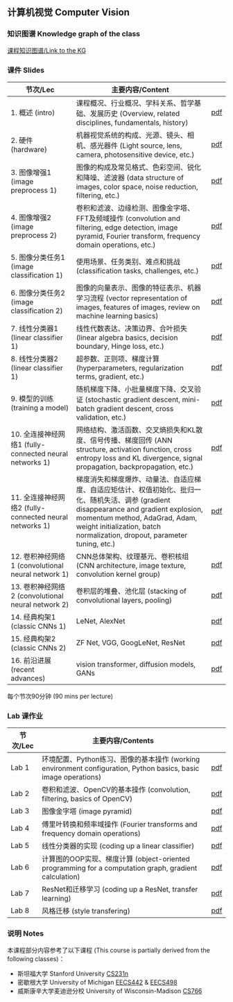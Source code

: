 ## 计算机视觉 Computer Vision

### 知识图谱 Knowledge graph of the class

[课程知识图谱/Link to the KG](https://yeshan-geo.github.io/kg/cv/viz.html)

### 课件 Slides

|节次/Lec|主要内容/Content||
|---|---|---|
|1. 概述 (intro)|课程概况、行业概况、学科关系、哲学基础、发展历史 (Overview, related disciplines, fundamentals, history)|[pdf](https://yeshan-geo.github.io/documents/cv/2024/L1-Introduction.pdf)|
|2. 硬件 (hardware)|机器视觉系统的构成、光源、镜头、相机、感光器件 (Light source, lens, camera, photosensitive device, etc.)|[pdf](https://yeshan-geo.github.io/documents/cv/2024/L2-Sensors.pdf)|
|3. 图像增强1 (image preprocess 1)|图像的构成及常见格式、色彩空间、锐化和降噪、滤波器 (data structure of images, color space, noise reduction, filtering, etc.)|[pdf](https://yeshan-geo.github.io/documents/cv/2024/L3-Filtering_and_edge_detection1.pdf)|
|4. 图像增强2 (image preprocess 2)|卷积和滤波、边缘检测、图像金字塔、FFT及频域操作 (convolution and filtering, edge detection, image pyramid, Fourier transform, frequency domain operations, etc.)|[pdf](https://yeshan-geo.github.io/documents/cv/2024/L4-Filtering_and_edge_detection2.pdf)|
|5. 图像分类任务1 (image classification 1)|使用场景、任务类别、难点和挑战 (classification tasks, challenges, etc.)|[pdf](https://yeshan-geo.github.io/documents/cv/2024/L5-Image_classification1.pdf)|
|6. 图像分类任务2 (image classification 2)|图像的向量表示、图像的特征表示、机器学习流程 (vector representation of images, features of images, review on machine learning basics)|[pdf](https://yeshan-geo.github.io/documents/cv/2024/L6-Image_classification2.pdf)|
|7. 线性分类器1 (linear classifier 1)|线性代数表达、决策边界、合叶损失 (linear algebra basics, decision boundary, Hinge loss, etc.)|[pdf](https://yeshan-geo.github.io/documents/cv/2024/L7-Linear_classifier1.pdf)|
|8. 线性分类器2 (linear classifier 1)|超参数、正则项、梯度计算 (hyperparameters, regularization terms, gradient, etc.)|[pdf](https://yeshan-geo.github.io/documents/cv/2024/L8-Linear_classifier2.pdf)|
|9. 模型的训练 (training a model)|随机梯度下降、小批量梯度下降、交叉验证 (stochastic gradient descent, mini-batch gradient descent, cross validation, etc.)|[pdf](https://yeshan-geo.github.io/documents/cv/2024/L9-Linear_classifier3.pdf)|
|10. 全连接神经网络1 (fully-connected neural networks 1)|网络结构、激活函数、交叉熵损失和KL散度、信号传播、梯度回传 (ANN structure, activation function, cross entropy loss and KL divergence, signal propagation, backpropagation, etc.)|[pdf](https://yeshan-geo.github.io/documents/cv/2024/L10-FC_networks1.pdf)|
|11. 全连接神经网络2 (fully-connected neural networks 1)|梯度消失和梯度爆炸、动量法、自适应梯度、自适应矩估计、权值初始化、批归一化、随机失活、调参 (gradient disappearance and gradient explosion, momentum method, AdaGrad, Adam, weight initialization, batch normalization, dropout, parameter tuning, etc.)|[pdf](https://yeshan-geo.github.io/documents/cv/2024/L11-FC_networks2.pdf)|
|12. 卷积神经网络1 (convolutional neural network 1)|CNN总体架构、纹理基元、卷积核组 (CNN architecture, image texture, convolution kernel group)|[pdf](https://yeshan-geo.github.io/documents/cv/2024/L12-CNN1.pdf)|
|13. 卷积神经网络2 (convolutional neural network 2)|卷积层的堆叠、池化层 (stacking of convolutional layers, pooling)|[pdf](https://yeshan-geo.github.io/documents/cv/2024/L13-CNN2.pdf)|
|14. 经典构架1 (classic CNNs 1)|LeNet, AlexNet|[pdf](https://yeshan-geo.github.io/documents/cv/2024/L14-CNN_architecture1.pdf)|
|15. 经典构架2 (classic CNNs 2)|ZF Net, VGG, GoogLeNet, ResNet|[pdf](https://yeshan-geo.github.io/documents/cv/2024/L15-CNN_architecture2.pdf)|
|16. 前沿进展 (recent advances)|vision transformer, diffusion models, GANs|[pdf](https://yeshan-geo.github.io/documents/cv/2024/L16-Latest.pdf)|

每个节次90分钟 (90 mins per lecture)

### Lab 课作业

|节次/Lec|主要内容/Contents||
|---|---|---|
|Lab 1|环境配置、Python练习、图像的基本操作 (working environment configuration, Python basics, basic image operations)|[pdf](https://yeshan-geo.github.io/documents/cv/2024/Lab1.pdf)|
|Lab 2|卷积和滤波、OpenCV的基本操作 (convolution, filtering, basics of OpenCV)|[pdf](https://yeshan-geo.github.io/documents/cv/2024/Lab2.pdf)|
|Lab 3|图像金字塔 (image pyramid)|[pdf](https://yeshan-geo.github.io/documents/cv/2024/Lab3.pdf)|
|Lab 4|傅里叶转换和频率域操作 (Fourier transforms and frequency domain operations)|[pdf](https://yeshan-geo.github.io/documents/cv/2024/Lab4.pdf)|
|Lab 5|线性分类器的实现 (coding up a linear classifier)|[pdf](https://yeshan-geo.github.io/documents/cv/2024/Lab5.pdf)|
|Lab 6|计算图的OOP实现、梯度计算 (object-oriented programming for a computation graph, gradient calculation)|[pdf](https://yeshan-geo.github.io/documents/cv/2024/Lab6.pdf)|
|Lab 7|ResNet和迁移学习 (coding up a ResNet, transfer learning)|[pdf](https://yeshan-geo.github.io/documents/cv/2024/Lab7.pdf)|
|Lab 8|风格迁移 (style transfering)|[pdf](https://yeshan-geo.github.io/documents/cv/2024/Lab8.pdf)|

### 说明 Notes
本课程部分内容参考了以下课程 (This course is partially derived from the following classes)：
- 斯坦福大学 Stanford University [CS231n](https://cs231n.stanford.edu/)
- 密歇根大学 University of Michigan [EECS442](https://web.eecs.umich.edu/~fouhey/teaching/EECS442_W23/index.html) & [EECS498](https://web.eecs.umich.edu/~justincj/teaching/eecs498/FA2020/)
- 威斯康辛大学麦迪逊分校 University of Wisconsin-Madison [CS766](https://pages.cs.wisc.edu/~mohitg/courses/CS766/)
